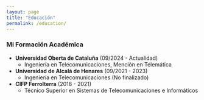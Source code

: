 ```yaml
---
layout: page
title: "Educación"
permalink: /education/
---
```


### Mi Formación Académica

- **Universidad Oberta de Cataluña** (09/2024 - Actualidad)
  - Ingeniería en Telecomunicaciones, Mención en Telemática
- **Universidad de Alcalá de Henares** (09/2021 - 2023)
  - Ingeniería en Telecomunicaciones (No finalizado)
- **CIFP Ferrolterra** (2018 - 2021)
  - Técnico Superior en Sistemas de Telecomunicaciones e Informáticos
